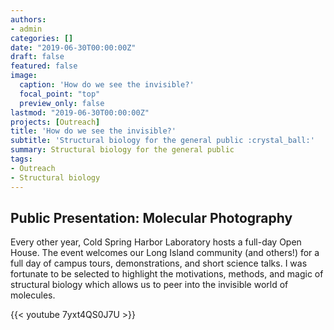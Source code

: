 ```yaml
---
authors:
- admin
categories: []
date: "2019-06-30T00:00:00Z"
draft: false
featured: false
image:
  caption: 'How do we see the invisible?'
  focal_point: "top"
  preview_only: false
lastmod: "2019-06-30T00:00:00Z"
projects: [Outreach]
title: 'How do we see the invisible?'
subtitle: 'Structural biology for the general public :crystal_ball:'
summary: Structural biology for the general public
tags:
- Outreach
- Structural biology
---
```



## Public Presentation: Molecular Photography
Every other year, Cold Spring Harbor Laboratory hosts a full-day Open House.  The event welcomes our Long Island community (and others!) for a full day of campus tours, demonstrations, and short science talks.  I was fortunate to be selected to highlight the motivations, methods, and magic of structural biology which allows us to peer into the invisible world of molecules.

{{< youtube 7yxt4QS0J7U >}}
